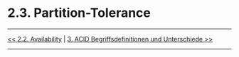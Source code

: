 # 2.3. Partition-Tolerance


***
[<< 2.2. Availability](2_2_Availability.md) | [3. ACID Begriffsdefinitionen und Unterschiede >>](3_Unterschiede_zu_ACID.md)
***
